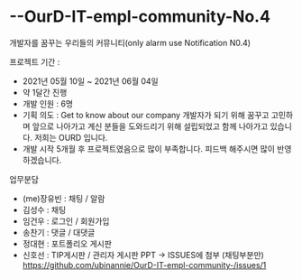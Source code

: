 # --OurD-IT-empl-community-No.4
개발자를 꿈꾸는 우리들의 커뮤니티(only alarm use Notification  N0.4)

프로젝트 기간 :
- 2021년 05월 10일 ~ 2021년 06월 04일
- 약 1달간 진행
- 개발 인원 : 6명
- 기획 의도 : Get to know about our company 개발자가 되기 위해 꿈꾸고 고민하며 앞으로 나아가고 계신 분들을 도와드리기 위해 설립되었고 함께 나아가고 있습니다. 저희는 OURD 입니다.
- 개발 시작 5개월 후 프로젝트였음으로 많이 부족합니다. 피드백 해주시면 많이 반영하겠습니다.

업무분담
- (me)장유빈 : 채팅 / 알람
- 김성수 : 채팅
- 임건우 : 로그인 / 회원가입
- 송찬기 : 댓글 / 대댓글
- 정대현 : 포트폴리오 게시판
- 신호선 : TIP게시판 / 관리자 게시판 PPT -> ISSUES에 첨부 (채팅부분만) https://github.com/ubinannie/OurD-IT-empl-community-/issues/1
